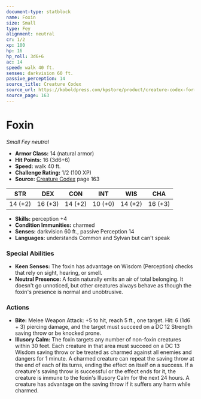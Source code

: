 ```yaml
---
document-type: statblock
name: Foxin
size: Small
type: Fey
alignment: neutral
cr: 1/2
xp: 100
hp: 16
hp_roll: 3d6+6
ac: 14
speed: walk 40 ft.
senses: darkvision 60 ft. 
passive_perception: 14
source_title: Creature Codex
source_url: https://koboldpress.com/kpstore/product/creature-codex-for-5th-edition-dnd
source_page: 163
---
```


# Foxin

*Small* *Fey* *neutral*

- **Armor Class:** 14 (natural armor)
- **Hit Points:** 16 (3d6+6)
- **Speed:** walk 40 ft.
- **Challenge Rating:** 1/2 (100 XP)
- **Source:** [Creature Codex](https://koboldpress.com/kpstore/product/creature-codex-for-5th-edition-dnd) page 163

| STR | DEX | CON | INT | WIS | CHA |
| --- | --- | --- | --- | --- | --- |
| 14 (+2) | 16 (+3) | 14 (+2) | 10 (+0) | 14 (+2) | 16 (+3) |

- **Skills:** perception +4
- **Condition Immunities:** charmed
- **Senses:** darkvision 60 ft., passive Perception 14
- **Languages:** understands Common and Sylvan but can't speak

### Special Abilities

- **Keen Senses:** The foxin has advantage on Wisdom (Perception) checks that rely on sight, hearing, or smell.
- **Neutral Presence:** A foxin naturally emits an air of total belonging. It doesn't go unnoticed, but other creatures always behave as though the foxin's presence is normal and unobtrusive.

### Actions

- **Bite:** Melee Weapon Attack: +5 to hit, reach 5 ft., one target. Hit: 6 (1d6 + 3) piercing damage, and the target must succeed on a DC 12 Strength saving throw or be knocked prone.
- **Illusory Calm:** The foxin targets any number of non-foxin creatures within 30 feet. Each creature in that area must succeed on a DC 13 Wisdom saving throw or be treated as charmed against all enemies and dangers for 1 minute. A charmed creature can repeat the saving throw at the end of each of its turns, ending the effect on itself on a success. If a creature's saving throw is successful or the effect ends for it, the creature is immune to the foxin's Illusory Calm for the next 24 hours. A creature has advantage on the saving throw if it suffers any harm while charmed.
